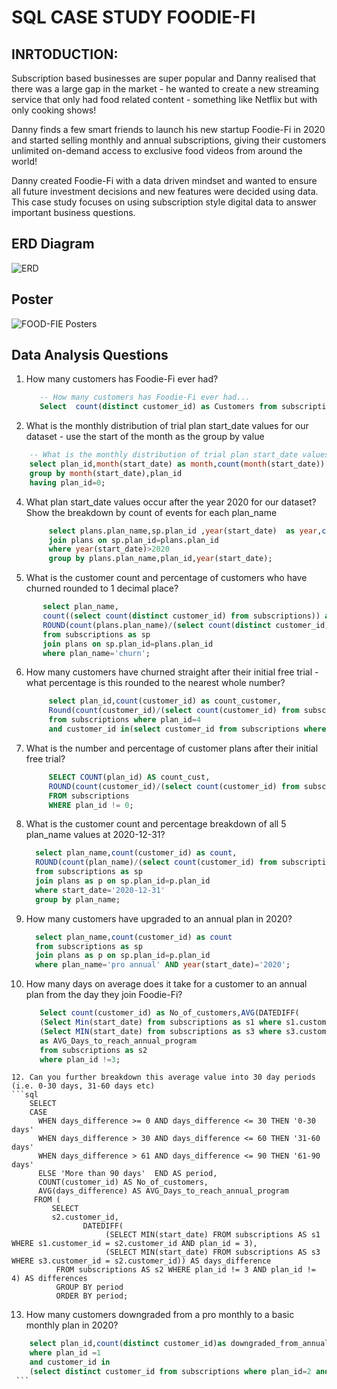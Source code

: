 
# SQL CASE STUDY FOODIE-FI 
## INRTODUCTION:

Subscription based businesses are super popular and Danny realised that there was a large gap in the market - he wanted to create a new streaming service that only had food related content - something like Netflix but with only cooking shows!

Danny finds a few smart friends to launch his new startup Foodie-Fi in 2020 and started selling monthly and annual subscriptions, giving their customers unlimited on-demand access to exclusive food videos from around the world!

Danny created Foodie-Fi with a data driven mindset and wanted to ensure all future investment decisions and new features were decided using data. This case study focuses on using subscription style digital data to answer important business questions.

## ERD Diagram

![ERD](https://github.com/Hammad112/Foodie-Fi/assets/95902997/722170c3-951f-44b5-9f3d-aca8617e474d)

## Poster

![FOOD-FIE Posters](https://github.com/Hammad112/Foodie-Fi/assets/95902997/1b67b1f7-2c44-4501-b735-098cb3457f3d)

## Data Analysis Questions

1. How many customers has Foodie-Fi ever had?
   ```sql
      -- How many customers has Foodie-Fi ever had...
      Select  count(distinct customer_id) as Customers from subscriptions;
   ```

3. What is the monthly distribution of trial plan start_date values for our dataset - use the start of the month as the group by value
  ```sql
      -- What is the monthly distribution of trial plan start_date values for our dataset - use the start of the month as the group by value
      select plan_id,month(start_date) as month,count(month(start_date)) as count from subscriptions
      group by month(start_date),plan_id
      having plan_id=0;
  ```
4. What plan start_date values occur after the year 2020 for our dataset? Show the breakdown by count of events for each plan_name
   ```sql
        select plans.plan_name,sp.plan_id ,year(start_date)  as year,count(year(start_date)) as Count_of_events from subscriptions as sp
        join plans on sp.plan_id=plans.plan_id
        where year(start_date)>2020
        group by plans.plan_name,plan_id,year(start_date);
   ```
5. What is the customer count and percentage of customers who have churned rounded to 1 decimal place?
  ```sql
         select plan_name,
         count((select count(distinct customer_id) from subscriptions)) as count_of_churned,
         ROUND(count(plans.plan_name)/(select count(distinct customer_id) from subscriptions),1)*100 as Percentage
         from subscriptions as sp
         join plans on sp.plan_id=plans.plan_id
         where plan_name='churn';
  ```
6. How many customers have churned straight after their initial free trial - what percentage is this rounded to the nearest whole number?
   ```sql
        select plan_id,count(customer_id) as count_customer,
        Round(count(customer_id)/(select count(customer_id) from subscriptions),3)*100 as Percentage
        from subscriptions where plan_id=4
        and customer_id in(select customer_id from subscriptions where plan_id=0);         
    ```
8. What is the number and percentage of customer plans after their initial free trial?
    ```sql
         SELECT COUNT(plan_id) AS count_cust,
         ROUND(count(customer_id)/(select count(customer_id) from subscriptions),2)*100 as Percentage
         FROM subscriptions
         WHERE plan_id != 0;
    ```
9. What is the customer count and percentage breakdown of all 5 plan_name values at 2020-12-31?
      ```sql
        select plan_name,count(customer_id) as count,
        ROUND(count(plan_name)/(select count(customer_id) from subscriptions),5)*100 as Percentage
        from subscriptions as sp
        join plans as p on sp.plan_id=p.plan_id 
        where start_date='2020-12-31'
        group by plan_name;
      ```
10. How many customers have upgraded to an annual plan in 2020?
     ```sql
       select plan_name,count(customer_id) as count
       from subscriptions as sp
       join plans as p on sp.plan_id=p.plan_id 
       where plan_name='pro annual' AND year(start_date)='2020';
    ```
11. How many days on average does it take for a customer to an annual plan from the day they join Foodie-Fi?
    ```sql
       Select count(customer_id) as No_of_customers,AVG(DATEDIFF(
       (Select Min(start_date) from subscriptions as s1 where s1.customer_id=s2.customer_id and plan_id=3),
       (Select MIN(start_date) from subscriptions as s3 where s3.customer_id=s2.customer_id )))
       as AVG_Days_to_reach_annual_program
       from subscriptions as s2
       where plan_id !=3;
   ```
12. Can you further breakdown this average value into 30 day periods (i.e. 0-30 days, 31-60 days etc)
   ```sql
       SELECT 
       CASE 
         WHEN days_difference >= 0 AND days_difference <= 30 THEN '0-30 days'
         WHEN days_difference > 30 AND days_difference <= 60 THEN '31-60 days'
         WHEN days_difference > 61 AND days_difference <= 90 THEN '61-90 days'
         ELSE 'More than 90 days'  END AS period,
         COUNT(customer_id) AS No_of_customers,
         AVG(days_difference) AS AVG_Days_to_reach_annual_program
        FROM (
            SELECT 
            s2.customer_id,
                   DATEDIFF(
                        (SELECT MIN(start_date) FROM subscriptions AS s1 WHERE s1.customer_id = s2.customer_id AND plan_id = 3),
                        (SELECT MIN(start_date) FROM subscriptions AS s3 WHERE s3.customer_id = s2.customer_id)) AS days_difference
             FROM subscriptions AS s2 WHERE plan_id != 3 AND plan_id != 4) AS differences
             GROUP BY period
             ORDER BY period;
 ```
13. How many customers downgraded from a pro monthly to a basic monthly plan in 2020?
   ```sql
       select plan_id,count(distinct customer_id)as downgraded_from_annual_to_basic from subscriptions
       where plan_id =1
       and customer_id in 
       (select distinct customer_id from subscriptions where plan_id=2 and year(start_date)=2020);
    ```




